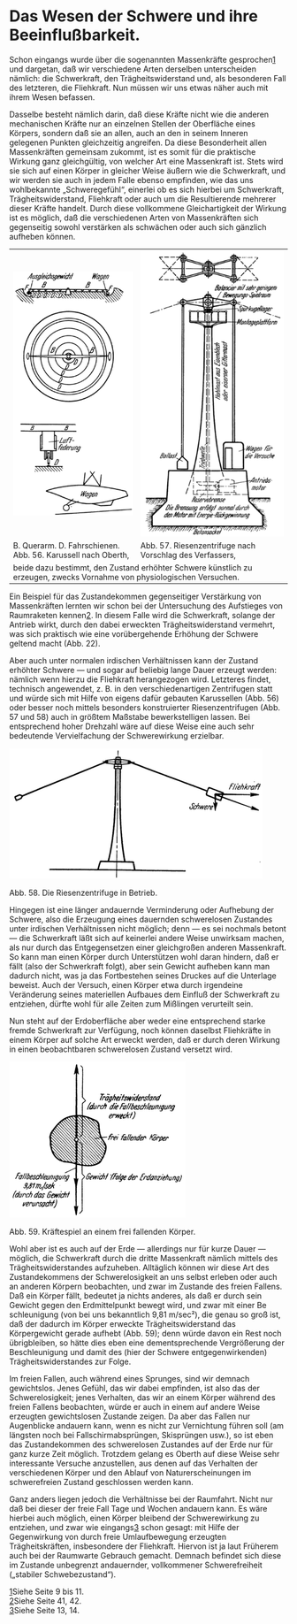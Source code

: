 Das Wesen der Schwere und ihre Beeinflußbarkeit.
===============================================

Schon eingangs wurde über die sogenannten Massenkräfte gesprochen<a class="refnote" id="rn1" href="#fn1">1</a>
und dargetan, daß wir verschiedene Arten derselben
unterscheiden nämlich: die Schwerkraft, den Trägheitswiderstand
und, als besonderen Fall des letzteren, die Fliehkraft.
Nun müssen wir uns etwas näher auch mit ihrem Wesen befassen.

Dasselbe besteht nämlich darin, daß diese Kräfte nicht wie die
anderen mechanischen Kräfte nur an einzelnen Stellen der Oberfläche
eines Körpers, sondern daß sie an allen, auch an den in
seinem Inneren gelegenen Punkten gleichzeitig angreifen. Da diese
Besonderheit allen Massenkräften gemeinsam zukommt, ist es somit
für die praktische Wirkung ganz gleichgültig, von welcher
Art eine Massenkraft ist. Stets wird sie sich auf einen Körper
in gleicher Weise äußern wie die Schwerkraft, und wir werden
sie auch in jedem Falle ebenso empfinden, wie das uns wohlbekannte
„Schweregefühl“, einerlei ob es sich hierbei um Schwerkraft,
Trägheitswiderstand, Fliehkraft oder auch um die Resultierende
mehrerer dieser Kräfte handelt. Durch diese vollkommene
Gleichartigkeit der Wirkung ist es möglich, daß die verschiedenen
Arten von Massenkräften sich gegenseitig sowohl verstärken als
schwächen oder auch sich gänzlich aufheben können.

<table>
<tr>
  <td align="center"><img alt="Karussell nach Oberth" src="abb56.png"/></td>
  <td align="center"><img alt="Riesenzentrifuge nach Vorschlag des Verfassers" src="abb57.png"/></td></tr>
<tr>
  <td>B. Querarm. D. Fahrschienen.<br/>Abb. 56. Karussell nach Oberth,</td>
  <td>Abb. 57. Riesenzentrifuge nach Vorschlag des Verfassers,</td></tr>
<tr><td colspan="2">beide dazu bestimmt, den Zustand erhöhter Schwere
künstlich zu erzeugen, zwecks Vornahme von physiologischen Versuchen.</td></tr>
</table>

Ein Beispiel für das Zustandekommen gegenseitiger Verstärkung
von Massenkräften lernten wir schon bei der Untersuchung
des Aufstieges von Raumraketen kennen<a class="refnote" id="rn2" href="#fn2">2</a>.
In diesem Falle wird die Schwerkraft, solange der Antrieb wirkt, durch den dabei
erweckten Trägheitswiderstand vermehrt, was sich praktisch wie
eine vorübergehende Erhöhung der Schwere geltend macht (Abb. 22).

Aber auch unter normalen irdischen Verhältnissen kann der Zustand
erhöhter Schwere — und sogar auf beliebig lange Dauer erzeugt
werden: nämlich wenn hierzu die Fliehkraft herangezogen
wird. Letzteres findet, technisch angewendet, z. B. in den
verschiedenartigen Zentrifugen statt und würde sich mit Hilfe von
eigens dafür gebauten Karussellen (Abb. 56) oder besser noch
mittels besonders konstruierter Riesenzentrifugen (Abb. 57 und 58)
auch in größtem Maßstabe bewerkstelligen lassen. Bei entsprechend
hoher Drehzahl wäre auf diese Weise
eine auch sehr bedeutende Vervielfachung der Schwerewirkung
erzielbar.

<div class="image" float="left"><img alt="Riesenzentrifuge in Betrieb" src="abb58.png"/>
<p>Abb. 58. Die Riesenzentrifuge in Betrieb.</p></div>

Hingegen ist eine länger andauernde Verminderung oder
Aufhebung der Schwere, also die Erzeugung eines dauernden
schwerelosen Zustandes unter irdischen Verhältnissen nicht möglich;
denn — es sei nochmals betont — die Schwerkraft läßt sich
auf keinerlei andere Weise unwirksam machen, als nur durch das
Entgegensetzen einer gleichgroßen anderen Massenkraft. So kann
man einen Körper durch Unterstützen wohl daran hindern, daß
er fällt (also der Schwerkraft folgt), aber sein Gewicht aufheben
kann man dadurch nicht, was ja das Fortbestehen seines
Druckes auf die Unterlage beweist. Auch der Versuch, einen Körper
etwa durch irgendeine Veränderung seines materiellen Aufbaues
dem Einfluß der Schwerkraft zu entziehen, dürfte wohl für
alle Zeiten zum Mißlingen verurteilt sein.

Nun steht auf der Erdoberfläche aber weder eine entsprechend
starke fremde Schwerkraft zur Verfügung, noch können daselbst
Fliehkräfte in einem Körper auf solche Art erweckt werden,
daß er durch deren Wirkung in einen beobachtbaren schwerelosen
Zustand versetzt wird.

<div class="image" float="right"><img alt="Kräftespiel an einem frei fallenden Körper" src="abb59.png"/>
<p>Abb. 59. Kräftespiel an einem frei fallenden Körper.</p></div>

Wohl aber ist es auch auf der Erde — allerdings nur für kurze
Dauer — möglich, die Schwerkraft durch die dritte Massenkraft
nämlich mittels des Trägheitswiderstandes aufzuheben.
Alltäglich können wir diese Art des Zustandekommens der
Schwerelosigkeit an uns selbst erleben oder auch an anderen
Körpern beobachten, und zwar im Zustande des freien Fallens.
Daß ein Körper fällt, bedeutet ja nichts anderes, als
daß er durch sein Gewicht gegen den Erdmittelpunkt bewegt
wird, und zwar mit einer Be
schleunigung (von bei uns bekanntlich 9,81 m/sec²)‚ die genau
so groß ist, daß der dadurch im Körper erweckte Trägheitswiderstand
das Körpergewicht gerade aufhebt (Abb. 59); denn würde
davon ein Rest noch übrigbleiben, so hätte dies eben eine dementsprechende
Vergrößerung der Beschleunigung und damit des (hier
der Schwere entgegenwirkenden) Trägheitswiderstandes zur Folge.

Im freien Fallen, auch während eines Sprunges, sind wir demnach
gewichtslos. Jenes Gefühl, das wir dabei empfinden, ist also das der
Schwerelosigkeit; jenes Verhalten, das wir an einem Körper während
des freien Fallens beobachten, würde er auch in einem auf andere
Weise erzeugten gewichtslosen Zustande zeigen. Da aber das Fallen
nur Augenblicke andauern kann, wenn es nicht zur Vernichtung
führen soll (am längsten noch bei Fallschirmabsprüngen, Skisprüngen
usw.), so ist eben das Zustandekommen des schwerelosen Zustandes
auf der Erde nur für ganz kurze Zeit möglich.
Trotzdem gelang es Oberth auf diese Weise sehr interessante Versuche
anzustellen, aus denen auf das Verhalten der verschiedenen
Körper und den Ablauf von Naturerscheinungen im schwerefreien
Zustand geschlossen werden kann.

Ganz anders liegen jedoch die Verhältnisse bei der Raumfahrt.
Nicht nur daß bei dieser der freie Fall Tage und Wochen andauern
kann. Es wäre hierbei auch möglich, einen Körper bleibend
der Schwerewirkung zu entziehen, und zwar wie eingangs<a class="refnote" id="rn3" href="#fn3">3</a>
schon gesagt: mit Hilfe der Gegenwirkung von durch freie Umlaufbewegung
erzeugten Trägheitskräften, insbesondere der Fliehkraft.
Hiervon ist ja laut Früherem auch bei der Raumwarte
Gebrauch gemacht. Demnach befindet sich diese im Zustande
unbegrenzt andauernder, vollkommener Schwerefreiheit
(„stabiler Schwebezustand“).

<div class="footnote" id="fn1"><a href="#rn1">1</a>Siehe Seite 9 bis 11.</div>

<div class="footnote" id="fn2"><a href="#rn2">2</a>Siehe Seite 41, 42.</div>

<div class="footnote" id="fn3"><a href="#rn3">3</a>Siehe Seite 13, 14.</div>


